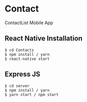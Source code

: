 # Contact
ContactList Mobile App 


## React Native Installation

```
$ cd Contacts
$ npm install / yarn
$ react-native start

```

## Express JS

```
$ cd server
$ npm install / yarn
$ yarn start / npm start

```

